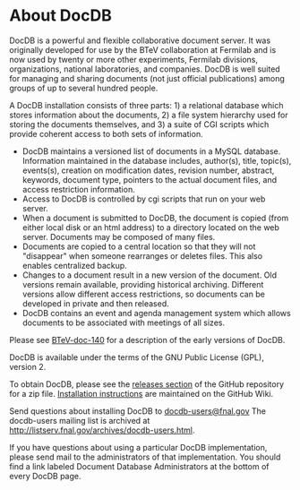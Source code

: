 # About DocDB

DocDB is a powerful and flexible collaborative document server. It was originally developed for use by the BTeV collaboration 
at Fermilab and is now used by twenty or more other experiments, Fermilab divisions, organizations, national laboratories, 
and companies. DocDB is well suited for managing and sharing documents (not just official publications) 
among groups of up to several hundred people.

A DocDB installation consists of three parts: 1) a relational database which stores information about the documents, 
2) a file system hierarchy used for storing the documents themselves, 
and 3) a suite of CGI scripts which provide coherent access to both sets of information.

 * DocDB maintains a versioned list of documents in a MySQL database. Information maintained in the database includes, 
author(s), title, topic(s), events(s), creation on modification dates, revision number, abstract, keywords, document type, 
pointers to the actual document files, and access restriction information.
 * Access to DocDB is controlled by cgi scripts that run on your web server.
 * When a document is submitted to DocDB, the document is copied (from either local disk or an html address) to a directory located on the web server. Documents may be composed of many files.
 * Documents are copied to a central location so that they will not "disappear" when someone rearranges or deletes files. This also enables centralized backup.
 * Changes to a document result in a new version of the document. Old versions remain available, providing historical archiving. Different versions allow different access restrictions, so documents can be developed in private and then released.
 * DocDB contains an event and agenda management system which allows documents to be associated with meetings of all sizes.

Please see [BTeV-doc-140](http://btev-docdb.fnal.gov/cgi-bin/public/DocDB/ShowDocument?docid=140) for a description of the early versions of DocDB.

DocDB is available under the terms of the GNU Public License (GPL), version 2.

To obtain DocDB, please see the [releases section](https://github.com/ericvaandering/DocDB/releases) of the GitHub repository for a zip file. 
[Installation instructions](https://github.com/ericvaandering/DocDB/wiki/Installation) are maintained on the GitHub Wiki. 

Send questions about installing DocDB to docdb-users@fnal.gov 
The docdb-users mailing list is archived at http://listserv.fnal.gov/archives/docdb-users.html.

If you have questions about using a particular DocDB implementation, please send mail to the administrators of that 
implementation. You should find a link labeled Document Database Administrators at the bottom of every DocDB page.



